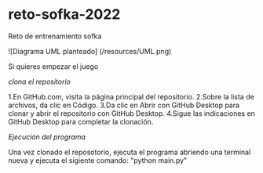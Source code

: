# reto-sofka-2022
Reto de entrenamiento sofka


![Diagrama UML planteado]
(/resources/UML.png)

Si quieres empezar el juego 

*clona el repositorio*

1.En GitHub.com, visita la página principal del repositorio.
2.Sobre la lista de archivos, da clic en Código.
3.Da clic en Abrir con GitHub Desktop para clonar y abrir el repositorio con GitHub Desktop.
4.Sigue las indicaciones en GitHub Desktop para completar la clonación.

*Ejecución del programa*

Una vez clonado el reposotorio, ejecuta el programa abriendo una terminal nueva y ejecuta el sigiente comando: "python main.py"